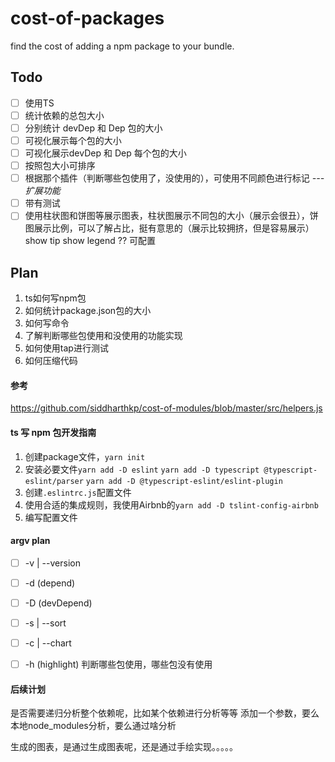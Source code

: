 # cost-of-packages
find the cost of adding a npm package to your bundle.

## Todo
- [ ] 使用TS
- [ ] 统计依赖的总包大小
- [ ] 分别统计 devDep 和 Dep 包的大小
- [ ] 可视化展示每个包的大小
- [ ] 可视化展示devDep 和 Dep 每个包的大小
- [ ] 按照包大小可排序
- [ ] 根据那个插件（判断哪些包使用了，没使用的），可使用不同颜色进行标记<i>  --- 扩展功能</i>
- [ ] 带有测试
- [ ] 使用柱状图和饼图等展示图表，柱状图展示不同包的大小（展示会很丑），饼图展示比例，可以了解占比，挺有意思的（展示比较拥挤，但是容易展示） show tip show legend ?? 可配置

## Plan
1. ts如何写npm包
2. 如何统计package.json包的大小
3. 如何写命令
4. 了解判断哪些包使用和没使用的功能实现
5. 如何使用tap进行测试
6. 如何压缩代码

#### 参考
https://github.com/siddharthkp/cost-of-modules/blob/master/src/helpers.js

#### ts 写 npm 包开发指南

1. 创建package文件，`yarn init`
2. 安装必要文件`yarn add -D eslint` `yarn add -D typescript @typescript-eslint/parser` `yarn add -D @typescript-eslint/eslint-plugin`
3. 创建`.eslintrc.js`配置文件
4. 使用合适的集成规则，我使用Airbnb的`yarn add -D tslint-config-airbnb`
5. 编写配置文件

#### argv plan
- [ ] -v | --version
- [ ] -d  (depend)
- [ ] -D (devDepend)
- [ ] -s | --sort
- [ ] -c | --chart
- [ ] -h (highlight) 判断哪些包使用，哪些包没有使用


#### 后续计划
是否需要递归分析整个依赖呢，比如某个依赖进行分析等等
添加一个参数，要么本地node_modules分析，要么通过啥分析

生成的图表，是通过生成图表呢，还是通过手绘实现。。。。。